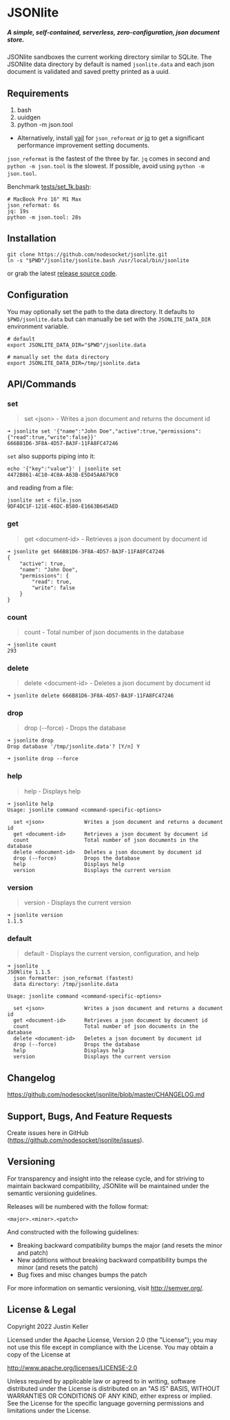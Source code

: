 # JSONlite

##### A simple, self-contained, serverless, zero-configuration, json document store.

JSONlite sandboxes the current working directory similar to SQLite. The JSONlite data directory by default is named `jsonlite.data` and each json document is validated and saved pretty printed as a uuid.

## Requirements

1. bash
2. uuidgen
3. python -m json.tool
  - Alternatively, install [yajl](http://lloyd.github.io/yajl/) for `json_reformat` *or* [jq](https://github.com/stedolan/jq) to get a significant performance improvement setting documents.

  `json_reformat` is the fastest of the three by far. `jq` comes in second and `python -m json.tool` is the slowest. If possible, avoid using `python -m json.tool`.

  Benchmark [tests/set_1k.bash](https://github.com/nodesocket/jsonlite/blob/master/tests/set_1k.bash):

    # MacBook Pro 16" M1 Max
    json_reformat: 6s
    jq: 19s
    python -m json.tool: 28s

## Installation

````shell
git clone https://github.com/nodesocket/jsonlite.git
ln -s "$PWD"/jsonlite/jsonlite.bash /usr/local/bin/jsonlite
````

or grab the latest [release source code](https://github.com/nodesocket/jsonlite/releases).

## Configuration

You may optionally set the path to the data directory. It defaults to `$PWD/jsonlite.data` but can manually be set with the `JSONLITE_DATA_DIR` environment variable.

````shell
# default
export JSONLITE_DATA_DIR="$PWD"/jsonlite.data

# manually set the data directory
export JSONLITE_DATA_DIR=/tmp/jsonlite.data
````

## API/Commands

### set

> set \<json\> - Writes a json document and returns the document id

````
➜ jsonlite set '{"name":"John Doe","active":true,"permissions":{"read":true,"write":false}}'
666B81D6-3F8A-4D57-BA3F-11FA8FC47246
````

`set` also supports piping into it:

````
echo '{"key":"value"}' | jsonlite set
4472B861-4C10-4C0A-A63B-E5D45AA679C0
````

and reading from a file:

````
jsonlite set < file.json
9DF4DC1F-121E-46DC-B580-E1663B645AED
````

### get

> get \<document-id\> - Retrieves a json document by document id

````
➜ jsonlite get 666B81D6-3F8A-4D57-BA3F-11FA8FC47246
{
    "active": true,
    "name": "John Doe",
    "permissions": {
        "read": true,
        "write": false
    }
}
````

### count

> count - Total number of json documents in the database

````
➜ jsonlite count
293
````

### delete

> delete \<document-id\> - Deletes a json document by document id

````
➜ jsonlite delete 666B81D6-3F8A-4D57-BA3F-11FA8FC47246
````

### drop

> drop (--force) - Drops the database

````
➜ jsonlite drop
Drop database '/tmp/jsonlite.data'? [Y/n] Y
````

````
➜ jsonlite drop --force
````

### help

> help - Displays help

````
➜ jsonlite help
Usage: jsonlite command <command-specific-options>

  set <json>             Writes a json document and returns a document id
  get <document-id>      Retrieves a json document by document id
  count                  Total number of json documents in the database
  delete <document-id>   Deletes a json document by document id
  drop (--force)         Drops the database
  help                   Displays help
  version                Displays the current version

````

### version

> version - Displays the current version

````
➜ jsonlite version
1.1.5
````

### default

> default - Displays the current version, configuration, and help

```
➜ jsonlite
JSONlite 1.1.5
  json formatter: json_reformat (fastest)
  data directory: /tmp/jsonlite.data

Usage: jsonlite command <command-specific-options>

  set <json>             Writes a json document and returns a document id
  get <document-id>      Retrieves a json document by document id
  count                  Total number of json documents in the database
  delete <document-id>   Deletes a json document by document id
  drop (--force)         Drops the database
  help                   Displays help
  version                Displays the current version

```

## Changelog

https://github.com/nodesocket/jsonlite/blob/master/CHANGELOG.md

## Support, Bugs, And Feature Requests

Create issues here in GitHub (https://github.com/nodesocket/jsonlite/issues).

## Versioning

For transparency and insight into the release cycle, and for striving to maintain backward compatibility, JSONlite will be maintained under the semantic versioning guidelines.

Releases will be numbered with the follow format:

`<major>.<minor>.<patch>`

And constructed with the following guidelines:

+ Breaking backward compatibility bumps the major (and resets the minor and patch)
+ New additions without breaking backward compatibility bumps the minor (and resets the patch)
+ Bug fixes and misc changes bumps the patch

For more information on semantic versioning, visit http://semver.org/.

## License & Legal

Copyright 2022 Justin Keller

Licensed under the Apache License, Version 2.0 (the "License");
you may not use this file except in compliance with the License.
You may obtain a copy of the License at

http://www.apache.org/licenses/LICENSE-2.0

Unless required by applicable law or agreed to in writing, software
distributed under the License is distributed on an "AS IS" BASIS,
WITHOUT WARRANTIES OR CONDITIONS OF ANY KIND, either express or implied.
See the License for the specific language governing permissions and
limitations under the License.
